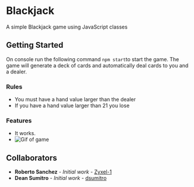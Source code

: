 # Blackjack
A simple Blackjack game using JavaScript classes

## Getting Started

On console run the following command `npm start`to start the game. The game will generate a deck of cards and automatically deal cards to you and a dealer.

### Rules

* You must have a hand value larger than the dealer
* If you have a hand value larger than 21 you lose

### Features

* It works.
* ![Gif of game](/home/rsanchez/Downloads/ezgif-1-e87701e98474.gif)


## Collaborators

* **Roberto Sanchez** - *Initial work* - [Zyxel-1](https://github.com/Zyxel-1)
* **Dean  Sumitro** - *Initial work* - [dsumitro](https://github.com/dsumitro)